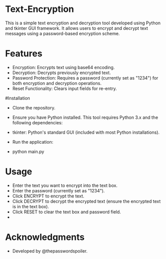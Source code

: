 # Text-Encryption
This is a simple text encryption and decryption tool developed using Python and tkinter GUI framework. It allows users to encrypt and decrypt text messages using a password-based encryption scheme.

# Features
- Encryption: Encrypts text using base64 encoding.
- Decryption: Decrypts previously encrypted text.
- Password Protection: Requires a password (currently set as "1234") for both encryption and decryption operations.
- Reset Functionality: Clears input fields for re-entry.

#Installation

- Clone the repository.
- Ensure you have Python installed. This tool requires Python 3.x and the following dependencies:

- tkinter: Python's standard GUI (included with most Python installations).
- Run the application:
- python main.py

# Usage
- Enter the text you want to encrypt into the text box.
- Enter the password (currently set as "1234").
- Click ENCRYPT to encrypt the text.
- Click DECRYPT to decrypt the encrypted text (ensure the encrypted text is in the text box).
- Click RESET to clear the text box and password field.
- 
# Acknowledgments
- Developed by @thepasswordspoiler.
